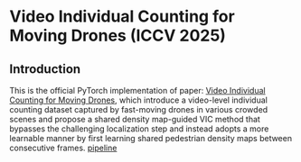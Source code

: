 # Video Individual Counting for Moving Drones (ICCV 2025)
## Introduction
This is the official PyTorch implementation of paper: [Video Individual Counting for Moving Drones](https://arxiv.org/abs/2503.10701), which introduce a video-level individual counting dataset captured by fast-moving drones in various crowded scenes and propose a shared density map-guided VIC method
that bypasses the challenging localization step and instead adopts a more learnable manner by first learning shared pedestrian density maps between consecutive frames.
[pipeline](figures/pipeline)
